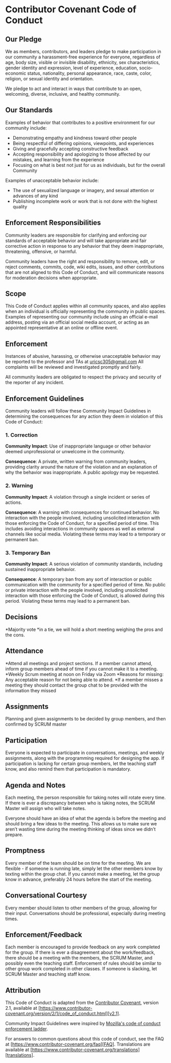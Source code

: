 # Contributor Covenant Code of Conduct

## Our Pledge

We as members, contributors, and leaders pledge to make participation in our
community a harassment-free experience for everyone, regardless of age, body
size, visible or invisible disability, ethnicity, sex characteristics, gender
identity and expression, level of experience, education, socio-economic status,
nationality, personal appearance, race, caste, color, religion, or sexual
identity and orientation.

We pledge to act and interact in ways that contribute to an open, welcoming,
diverse, inclusive, and healthy community.

## Our Standards

Examples of behavior that contributes to a positive environment for our
community include:

* Demonstrating empathy and kindness toward other people
* Being respectful of differing opinions, viewpoints, and experiences
* Giving and gracefully accepting constructive feedback
* Accepting responsibility and apologizing to those affected by our mistakes,
  and learning from the experience
* Focusing on what is best not just for us as individuals, but for the overall
  Community

Examples of unacceptable behavior include:

* The use of sexualized language or imagery, and sexual attention or advances of
  any kind
* Publishing incomplete work or work that is not done with the highest quality

## Enforcement Responsibilities

Community leaders are responsible for clarifying and enforcing our standards of
acceptable behavior and will take appropriate and fair corrective action in
response to any behavior that they deem inappropriate, threatening, offensive,
or harmful.

Community leaders have the right and responsibility to remove, edit, or reject
comments, commits, code, wiki edits, issues, and other contributions that are
not aligned to this Code of Conduct, and will communicate reasons for moderation
decisions when appropriate.

## Scope

This Code of Conduct applies within all community spaces, and also applies when
an individual is officially representing the community in public spaces.
Examples of representing our community include using an official e-mail address,
posting via an official social media account, or acting as an appointed
representative at an online or offline event.

## Enforcement

Instances of abusive, harassing, or otherwise unacceptable behavior may be
reported to the professor and TAs at uricsc305@gmail.com
All complaints will be reviewed and investigated promptly and fairly.

All community leaders are obligated to respect the privacy and security of the
reporter of any incident.

## Enforcement Guidelines

Community leaders will follow these Community Impact Guidelines in determining
the consequences for any action they deem in violation of this Code of Conduct:

### 1. Correction

**Community Impact**: Use of inappropriate language or other behavior deemed
unprofessional or unwelcome in the community.

**Consequence**: A private, written warning from community leaders, providing
clarity around the nature of the violation and an explanation of why the
behavior was inappropriate. A public apology may be requested.

### 2. Warning

**Community Impact**: A violation through a single incident or series of
actions.

**Consequence**: A warning with consequences for continued behavior. No
interaction with the people involved, including unsolicited interaction with
those enforcing the Code of Conduct, for a specified period of time. This
includes avoiding interactions in community spaces as well as external channels
like social media. Violating these terms may lead to a temporary or permanent
ban.

### 3. Temporary Ban

**Community Impact**: A serious violation of community standards, including
sustained inappropriate behavior.

**Consequence**: A temporary ban from any sort of interaction or public
communication with the community for a specified period of time. No public or
private interaction with the people involved, including unsolicited interaction
with those enforcing the Code of Conduct, is allowed during this period.
Violating these terms may lead to a permanent ban.

## Decisions
*Majority vote
*in a tie, we will hold a short meeting weighing the pros and the cons.

## Attendance
*Attend all meetings and project sections. If a member cannot attend, inform group members ahead of time if you cannot make it to a meeting.
*Weekly Scrum meeting at noon on Friday via Zoom
*Reasons for missing: Any acceptable reason for not being able to attend.
*If a member misses a meeting they should contact the group chat to be provided with the information they missed

## Assignments
Planning and given assignments to be decided by group members, and then confirmed by SCRUM master

## Participation
Everyone is expected to participate in conversations, meetings, and weekly assignments, along with the programming required for designing the app. If participation is lacking for certain group members, let the teaching staff know, and also remind them that participation is mandatory. 


## Agenda and Notes
Each meeting, the person responsible for taking notes will rotate every time. If there is ever a discrepancy between who is taking notes, the SCRUM Master will assign who will take notes.

Everyone should have an idea of what the agenda is before the meeting and should bring a few ideas to the meeting. This allows us to make sure we aren’t wasting time during the meeting thinking of ideas since we didn’t prepare. 

## Promptness
Every member of the team should be on time for the meeting. We are flexible - if someone is running late, simply let the other members know by texting within the group chat. If you cannot make a meeting, let the group know in advance, preferably 24 hours before the start of the meeting.

## Conversational Courtesy
Every member should listen to other members of the group, allowing for their input. Conversations should be professional, especially during meeting times. 

## Enforcement/Feedback
Each member is encouraged to provide feedback on any work completed for the group. If there is ever a disagreement about the work/feedback, there should be a meeting with the members, the SCRUM Master, and possibly even the teaching staff. Enforcement of rules should be similar to other group work completed in other classes. If someone is slacking, let SCRUM Master and teaching staff know. 

## Attribution

This Code of Conduct is adapted from the [Contributor Covenant][homepage],
version 2.1, available at
[https://www.contributor-covenant.org/version/2/1/code_of_conduct.html][v2.1].

Community Impact Guidelines were inspired by
[Mozilla's code of conduct enforcement ladder][Mozilla CoC].

For answers to common questions about this code of conduct, see the FAQ at
[https://www.contributor-covenant.org/faq][FAQ]. Translations are available at
[https://www.contributor-covenant.org/translations][translations].

[homepage]: https://www.contributor-covenant.org
[v2.1]: https://www.contributor-covenant.org/version/2/1/code_of_conduct.html
[Mozilla CoC]: https://github.com/mozilla/diversity
[FAQ]: https://www.contributor-covenant.org/faq
[translations]: https://www.contributor-covenant.org/translations
